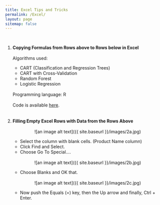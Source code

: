 ```yaml
---
title: Excel Tips and Tricks
permalink: /Excel/
layout: page
sitemap: false
---
```

   <br>
   <ol>
   <li><b>Copying Formulas from Rows above to Rows below in Excel</b></li>
   <br>
      Algorithms used:</t>
                           <ul>
                           <li>CART (Classification and Regression Trees)</li>
                           <li>CART with Cross-Validation</li>
                           <li>Random Forest</li>
                           <li>Logistic Regression</li>
                           </ul>
         <br>
         Programming language: R
         <br><br>
         Code is available <a href="http://sachinshrestha.github.io/censusCode/">here</a>.
         <br><br><br>

   <li><b>Filling Empty Excel Rows with Data from the Rows Above</b></li>
   <br>
   <center>![an image alt text]({{ site.baseurl }}/images/2a.jpg)</center>       
   <ul> 
      <li>Select the column with blank cells. (Product Name column)</li>
      <li>Click Find and Select.</li> 
      <li>Choose Go To Special….</li>
   </ul>
   <br>
   <center>![an image alt text]({{ site.baseurl }}/images/2b.jpg)</center>       
   <ul>
      <li>Choose Blanks and OK that.</li>
   </ul>
    <br>
   <center>![an image alt text]({{ site.baseurl }}/images/2c.jpg)</center>       
   <ul>
      <li>Now push the Equals (=) key, then the Up arrow and finally, Ctrl + Enter.</li>
   </ul>
   </ol>

